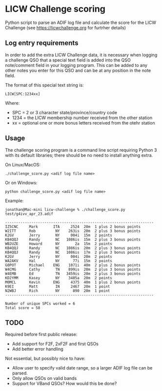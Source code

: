 # LICW Challenge scoring
Python script to parse an ADIF log file and calculate the score for the LICW Challenge (see https://licwchallenge.org for furtrher details)

## Log entry requirements

In order to add the extra LICW Challenge data, it is necessary when logging a challenge QSO
that a special text field is added into the QSO note/comment field in your logging program.
This can be added to any other notes you enter for this QSO and can be at any position in
the note field.

The format of this special text string is:

```
LICW[SPC:1234xx]
```

Where:

* SPC = 2 or 3 character state/province/country code
* 1234 = the LICW membership number received from the other station
* xx = optional one or more bonus letters received from the otehr station

## Usage

The challenge scoring program is a command line script requiring Python 3 with its 
default libraries; there should be no need to install anything extra.

On Linux/MacOS:

```
./challenge_score.py <adif log file name>
```

Or on Windows:

```
python challenge_score.py <adif log file name>
```

Example:

```
jonathan@Mac-mini licw-challenge % ./challenge_score.py test/g4ivv_apr_23.adif

--------------------------------------------------------------------
IZ5CNC     Mark       ITA     2524  20m  1 plus 2 bonus points
W2ITT      Rob         NY    263is  20m  2 plus 3 bonus points
K2GV       Jerry       NY     004i  15m  2 points
KB4QQJ     Randy       NC   1086is  15m  2 plus 3 bonus points
WB2UZE     Howard      NY       2a  15m  2 points
KB4QQJ     Randy       NC   1086is  20m  2 plus 3 bonus points
KB4QQJ     Randy       NC   1086is  17m  2 plus 3 bonus points
K2GV       Jerry       NY     004i  20m  2 points
WA2AKV     Hal         NY      77i  15m  2 points
G0POT      Michael    ENG    1071i  40m  2 plus 2 bonus points
W4CMG      Cathy       TN    899is  20m  2 plus 3 bonus points
W4EMB      Ed          TN   3459is  20m  2 plus 3 bonus points
KD2YMM     Kasey       NY    3405a  20m  2 points
M0MCL      Kevin      ENG     4375  40m  1 plus 2 bonus points
K9EI       Matt        IN     2467  20m  1 point
N2WBJ      Rich        NY      890  20m  1 point
--------------------------------------------------------------------

Number of unique SPCs worked = 6
Total score = 58
```

## TODO

Required before first public release:

* Add support for F2F, 2xF2F and first QSOs
* Add better error handling

Not essential, but possibly nice to have:

* Allow user to specify valid date range, so a larger ADIF log file can be parsed.
* Only allow QSOs on valid bands
* Support for VBand QSOs? How would this be done?

